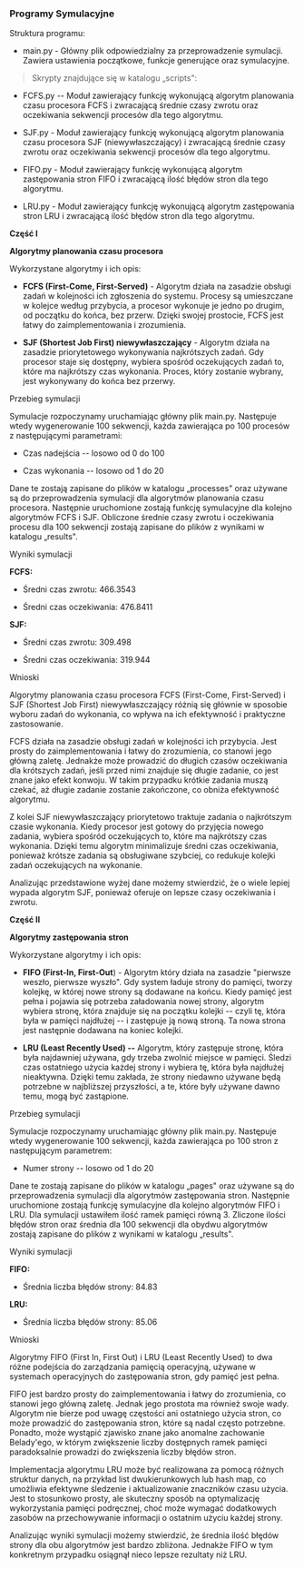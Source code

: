 ### Programy Symulacyjne

Struktura programu:

- main.py - Główny plik odpowiedzialny za przeprowadzenie symulacji.
  Zawiera ustawienia początkowe, funkcje generujące oraz symulacyjne.

> Skrypty znajdujące się w katalogu „scripts":

- FCFS.py -- Moduł zawierający funkcję wykonującą algorytm planowania
  czasu procesora FCFS i zwracającą średnie czasy zwrotu oraz
  oczekiwania sekwencji procesów dla tego algorytmu.

- SJF.py - Moduł zawierający funkcję wykonującą algorytm planowania
  czasu procesora SJF (niewywłaszczający) i zwracającą średnie czasy
  zwrotu oraz oczekiwania sekwencji procesów dla tego algorytmu.

- FIFO.py - Moduł zawierający funkcję wykonującą algorytm zastępowania
  stron FIFO i zwracającą ilość błędów stron dla tego algorytmu.

- LRU.py - Moduł zawierający funkcję wykonującą algorytm zastępowania
  stron LRU i zwracającą ilość błędów stron dla tego algorytmu.

**Część I**

**Algorytmy planowania czasu procesora**

Wykorzystane algorytmy i ich opis:

- **FCFS (First-Come, First-Served)** - Algorytm działa na zasadzie
  obsługi zadań w kolejności ich zgłoszenia do systemu. Procesy są
  umieszczane w kolejce według przybycia, a procesor wykonuje je jedno
  po drugim, od początku do końca, bez przerw. Dzięki swojej prostocie,
  FCFS jest łatwy do zaimplementowania i zrozumienia.

- **SJF (Shortest Job First) niewywłaszczający** - Algorytm działa na
  zasadzie priorytetowego wykonywania najkrótszych zadań. Gdy procesor
  staje się dostępny, wybiera spośród oczekujących zadań to, które ma
  najkrótszy czas wykonania. Proces, który zostanie wybrany, jest
  wykonywany do końca bez przerwy.

Przebieg symulacji

Symulacje rozpoczynamy uruchamiając główny plik main.py. Następuje wtedy
wygenerowanie 100 sekwencji, każda zawierająca po 100 procesów z
następującymi parametrami:

- Czas nadejścia -- losowo od 0 do 100

- Czas wykonania -- losowo od 1 do 20

Dane te zostają zapisane do plików w katalogu „processes" oraz używane
są do przeprowadzenia symulacji dla algorytmów planowania czasu
procesora. Następnie uruchomione zostają funkcję symulacyjne dla kolejno
algorytmów FCFS i SJF. Obliczone średnie czasy zwrotu i oczekiwania
procesu dla 100 sekwencji zostają zapisane do plików z wynikami w
katalogu „results".

Wyniki symulacji

**FCFS:**

- Średni czas zwrotu: 466.3543

- Średni czas oczekiwania: 476.8411

**SJF:**

- Średni czas zwrotu: 309.498

- Średni czas oczekiwania: 319.944

Wnioski

Algorytmy planowania czasu procesora FCFS (First-Come, First-Served) i
SJF (Shortest Job First) niewywłaszczający różnią się głównie w sposobie
wyboru zadań do wykonania, co wpływa na ich efektywność i praktyczne
zastosowanie.

FCFS działa na zasadzie obsługi zadań w kolejności ich przybycia. Jest
prosty do zaimplementowania i łatwy do zrozumienia, co stanowi jego
główną zaletę. Jednakże może prowadzić do długich czasów oczekiwania dla
krótszych zadań, jeśli przed nimi znajduje się długie zadanie, co jest
znane jako efekt konwoju. W takim przypadku krótkie zadania muszą
czekać, aż długie zadanie zostanie zakończone, co obniża efektywność
algorytmu.

Z kolei SJF niewywłaszczający priorytetowo traktuje zadania o
najkrótszym czasie wykonania. Kiedy procesor jest gotowy do przyjęcia
nowego zadania, wybiera spośród oczekujących to, które ma najkrótszy
czas wykonania. Dzięki temu algorytm minimalizuje średni czas
oczekiwania, ponieważ krótsze zadania są obsługiwane szybciej, co
redukuje kolejki zadań oczekujących na wykonanie.

Analizując przedstawione wyżej dane możemy stwierdzić, że o wiele lepiej
wypada algorytm SJF, ponieważ oferuje on lepsze czasy oczekiwania i
zwrotu.

**Część II**

**Algorytmy zastępowania stron**

Wykorzystane algorytmy i ich opis:

- **FIFO (First-In, First-Out**) - Algorytm który działa na zasadzie
  \"pierwsze weszło, pierwsze wyszło\". Gdy system ładuje strony do
  pamięci, tworzy kolejkę, w której nowe strony są dodawane na końcu.
  Kiedy pamięć jest pełna i pojawia się potrzeba załadowania nowej
  strony, algorytm wybiera stronę, która znajduje się na początku
  kolejki -- czyli tę, która była w pamięci najdłużej -- i zastępuje ją
  nową stroną. Ta nowa strona jest następnie dodawana na koniec kolejki.

- **LRU (Least Recently Used) --** Algorytm, który zastępuje stronę,
  która była najdawniej używana, gdy trzeba zwolnić miejsce w pamięci.
  Śledzi czas ostatniego użycia każdej strony i wybiera tę, która była
  najdłużej nieaktywna. Dzięki temu zakłada, że strony niedawno używane
  będą potrzebne w najbliższej przyszłości, a te, które były używane
  dawno temu, mogą być zastąpione.

Przebieg symulacji

Symulacje rozpoczynamy uruchamiając główny plik main.py. Następuje wtedy
wygenerowanie 100 sekwencji, każda zawierająca po 100 stron z
następującym parametrem:

- Numer strony -- losowo od 1 do 20

Dane te zostają zapisane do plików w katalogu „pages" oraz używane są do
przeprowadzenia symulacji dla algorytmów zastępowania stron. Następnie
uruchomione zostają funkcję symulacyjne dla kolejno algorytmów FIFO i
LRU. Dla symulacji ustawiłem ilość ramek pamięci równą 3. Zliczone
ilości błędów stron oraz średnia dla 100 sekwencji dla obydwu algorytmów
zostają zapisane do plików z wynikami w katalogu „results".

Wyniki symulacji

**FIFO:**

- Średnia liczba błędów strony: 84.83

**LRU:**

- Średnia liczba błędów strony: 85.06

Wnioski

Algorytmy FIFO (First In, First Out) i LRU (Least Recently Used) to dwa
różne podejścia do zarządzania pamięcią operacyjną, używane w systemach
operacyjnych do zastępowania stron, gdy pamięć jest pełna.

FIFO jest bardzo prosty do zaimplementowania i łatwy do zrozumienia, co
stanowi jego główną zaletę. Jednak jego prostota ma również swoje wady.
Algorytm nie bierze pod uwagę częstości ani ostatniego użycia stron, co
może prowadzić do zastępowania stron, które są nadal często potrzebne.
Ponadto, może wystąpić zjawisko znane jako anomalne zachowanie
Belady\'ego, w którym zwiększenie liczby dostępnych ramek pamięci
paradoksalnie prowadzi do zwiększenia liczby błędów stron.

Implementacja algorytmu LRU może być realizowana za pomocą różnych
struktur danych, na przykład list dwukierunkowych lub hash map, co
umożliwia efektywne śledzenie i aktualizowanie znaczników czasu użycia.
Jest to stosunkowo prosty, ale skuteczny sposób na optymalizację
wykorzystania pamięci podręcznej, choć może wymagać dodatkowych zasobów
na przechowywanie informacji o ostatnim użyciu każdej strony.

Analizując wyniki symulacji możemy stwierdzić, że średnia ilość błędów
strony dla obu algorytmów jest bardzo zbliżona. Jednakże FIFO w tym
konkretnym przypadku osiągnął nieco lepsze rezultaty niż LRU.
